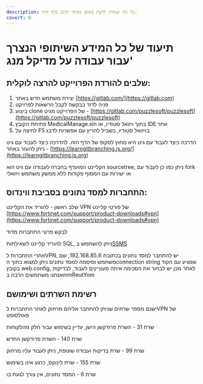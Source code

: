 ```yaml
---
description: כל מה שנחוץ לדעת באופן בסיסי יכתב בדף הזה.
coverY: 0
---
```


# תיעוד של כל המידע השיתופי הנצרך עבור עבודה על מדיקל מנג'

## שלבים להורדת הפרוייקט להרצה לוקלית:

1. יצירת משתמש חדש באתר [https://gitlab.com/](https://gitlab.com)
2. פניה לדוד בבקשה לקבל הרשאות לפרויקט
3. ביצוע clone של הפרוייקט מגיט - [https://gitlab.com/puzzlesoft/puzzlesoft](https://gitlab.com/puzzlesoft/puzzlesoft)
4. פתיחת הקובץ MedicalManage.sln בתוך ויזואל סטודיו, או IDE אחר
5. לחיצה על F5 בויזואל סטודיו, בשביל להריץ עם אפשרות לדבג

הדרכה כיצד לעבוד עם גיט היא מחוץ לסקופ של הדף הזה. להדרכה כיצד לעבוד עם גיט - ניתן להעזר באתר [https://learngitbranching.js.org/](https://learngitbranching.js.org)

הקליינט המועדף בחברה לעבודה עם גיט הוא sourcetree, ניתן כמו כן לעבוד עם fork או ישירות עם המסוף פקודות ללא ממשק משתמש ויזואלי

## התחברות למסד נתונים בסביבת ווינדוס:

שלב ראשון - להוריד את הקליינט VPN של פורטי קליינט [https://www.fortinet.com/support/product-downloads#vpn](https://www.fortinet.com/support/product-downloads#vpn)

לבקש פרטי התחברות מדוד

להוריד קליינט לשאילתות SQL, ניתן להשתמש ב[SSMS](https://aka.ms/ssmsfullsetup)

אחרי התחברות לVPN, יש להתחבר למסד נתונים בכתובת 192.168.85.6, שם משתמש וסיסמה למסד נתונים ניתן למצוא בתוך הconnection string שמגיע עם הקוד בקובץ web.config, לאחר מכן יש לבחור את הסכימה איתה מעוניינים לעבוד, לבדיקות אנחנו משתמשים הרבה בmmReutYom

## רשימת השרתים ושימושם

ישנם מספר שרתים שניתן להתחבר אליהם מרחוק לאחר התחברות לVPN של פאזלסופט

שרת 31 - השרת פרודקשן הישן, עדיין בשימוש עבור חלק מהלקוחות

שרת 140 - השרת פרודקשן החדש

שרת 99 - שרת בדיקות ועבודה שוטפת, ניתן לעבוד עליו מרחוק

שרת 155 - שרת לינוקס, כרגע אינו בשימוש

שרת 6 - המסד נתונים, אין צורך לגעת בו
